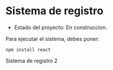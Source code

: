 <h1> Sistema de registro </h1>

- Estado del proyecto: En construccion.

Para ejecutar el sistema, debes poner: 

````npm install react````

Sistema de registro 2
